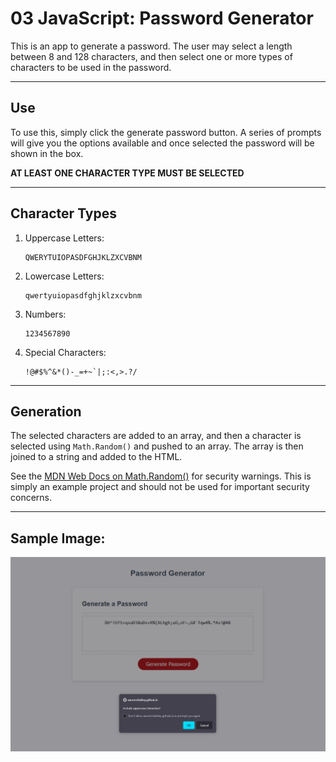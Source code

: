 # 03 JavaScript: Password Generator

This is an app to generate a password.  The user may select a length between 8 and 128 characters, and then select one or more types of characters to be used in the password.



---

## Use

To use this, simply click the generate password button.  A series of prompts will give you the options available and once selected the password will be shown in the box.



**AT LEAST ONE CHARACTER TYPE MUST BE SELECTED**

---

## Character Types

1. Uppercase Letters: 
	```
	QWERYTUIOPASDFGHJKLZXCVBNM
	```
2. Lowercase Letters:
	```
	qwertyuiopasdfghjklzxcvbnm
	```
3. Numbers: 
	```
	1234567890
	```
4. Special Characters: 
	```
	!@#$%^&*()-_=+~`|;:<,>.?/
	```



---

## Generation

The selected characters are added to an array, and then a character is selected using `Math.Random()` and pushed to an array.  The array is then joined to a string and added to the HTML.

See the [MDN Web Docs on Math.Random()](https://developer.mozilla.org/en-US/docs/Web/JavaScript/Reference/Global_Objects/Math/random) for security warnings.  This is simply an example project and should not be used for important security concerns.

---

## Sample Image:

![Image of the application](./Assets/screencap.png)